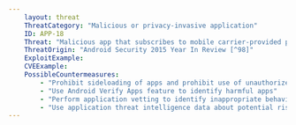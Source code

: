 ```yaml
---
    layout: threat
    ThreatCategory: "Malicious or privacy-invasive application"
    ID: APP-18
    Threat: "Malicious app that subscribes to mobile carrier-provided premium services without user authorization (i.e., WAP Fraud)"
    ThreatOrigin: "Android Security 2015 Year In Review [^98]"
    ExploitExample:
    CVEExample:
    PossibleCountermeasures:
        - "Prohibit sideloading of apps and prohibit use of unauthorized app stores"
        - "Use Android Verify Apps feature to identify harmful apps"
        - "Perform application vetting to identify inappropriate behaviors by apps including permission requests made by the apps"
        - "Use application threat intelligence data about potential risks associated with apps installed on devices"
---
```

